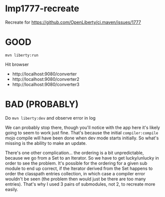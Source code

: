 # lmp1777-recreate
Recreate for https://github.com/OpenLiberty/ci.maven/issues/1777

# GOOD
`mvn liberty:run`

Hit browser
 * http://localhost:9080/converter
 * http://localhost:9080/converter2
 * http://localhost:9080/converter3

# BAD (PROBABLY)

Do `mvn liberty:dev` and observe error in log

We can probably stop there, though you'll notice with the app here it's likely going to seem to work just fine.   That's because the initial `compiler:compile` mojo 
compile will have been done when dev mode starts initially.   So what's missing is the ability to make an update.

There's one other complication... the ordering is a bit unpredictable, because we go from a Set to an Iterator.   So we have to get lucky/unlucky in order to see the problem.
It's possible for the ordering for a given sub module to end up correct, if the Iterator derived from the Set happens to order the classpath entries collection, in which case a compiler error
wouldn't be seen (the problem then would just be there are too many entries).  That's why I used 3 pairs of submodules, not 2, to recreate more easily.
